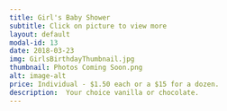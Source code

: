 ```yaml
---
title: Girl's Baby Shower
subtitle: Click on picture to view more
layout: default
modal-id: 13
date: 2018-03-23
img: GirlsBirthdayThumbnail.jpg
thumbnail: Photos Coming Soon.png
alt: image-alt
price: Individual - $1.50 each or a $15 for a dozen.
description:  Your choice vanilla or chocolate.   
---
```

